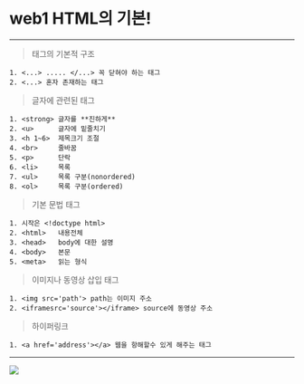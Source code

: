 # web1 HTML의 기본!  
***
> 태그의 기본적 구조  
```
1. <...> ..... </...> 꼭 닫혀야 하는 태그  
2. <...> 혼자 존재하는 태그  
```
> 글자에 관련된 태그  
```
1. <strong> 글자를 **진하게**  
2. <u>      글자에 밑줄치기  
3. <h 1~6>  제목크기 조절   
4. <br>     줄바꿈  
5. <p>      단락  
6. <li>     목록  
7. <ul>     목록 구분(nonordered)  
8. <ol>     목록 구분(ordered)
```
> 기본 문법 태그  
```
1. 시작은 <!doctype html> 
2. <html>   내용전체  
3. <head>   body에 대한 설명  
4. <body>   본문  
5. <meta>   읽는 형식  
```
> 이미지나 동영상 삽입 태그  
```
1. <img src='path'> path는 이미지 주소
2. <iframesrc='source'></iframe> source에 동영상 주소
```
> 하이퍼링크
```
1. <a href='address'></a> 웹을 항해할수 있게 해주는 태그
```
***
<img src='http://drive.google.com/uc?export=view&id=1yMWvtAHFpWfD_ZL0bMK8AimPCUvbrFe5' /><br>
